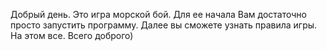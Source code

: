 Добрый день.
Это игра морской бой. Для ее начала Вам достаточно просто запустить программу.
Далее вы сможете узнать правила игры.
На этом все. Всего доброго)

